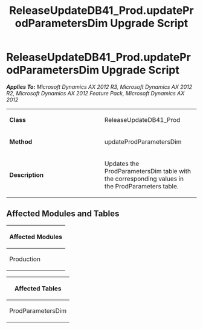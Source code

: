 ﻿---
title: ReleaseUpdateDB41_Prod.updateProdParametersDim Upgrade Script
TOCTitle: ReleaseUpdateDB41_Prod.updateProdParametersDim Upgrade Script
ms:assetid: cbccd00e-ee95-0e63-f865-f16071cd76ea
ms:mtpsurl: https://msdn.microsoft.com/en-us/library/JJ719678(v=AX.60)
ms:contentKeyID: 49711243
ms.date: 05/18/2015
mtps_version: v=AX.60
---

# ReleaseUpdateDB41\_Prod.updateProdParametersDim Upgrade Script 


_**Applies To:** Microsoft Dynamics AX 2012 R3, Microsoft Dynamics AX 2012 R2, Microsoft Dynamics AX 2012 Feature Pack, Microsoft Dynamics AX 2012_

<table>
<colgroup>
<col style="width: 50%" />
<col style="width: 50%" />
</colgroup>
<tbody>
<tr class="odd">
<td><p><strong>Class</strong></p></td>
<td><p>ReleaseUpdateDB41_Prod</p></td>
</tr>
<tr class="even">
<td><p><strong>Method</strong></p></td>
<td><p>updateProdParametersDim</p></td>
</tr>
<tr class="odd">
<td><p><strong>Description</strong></p></td>
<td><p>Updates the ProdParametersDim table with the corresponding values in the ProdParameters table.</p></td>
</tr>
</tbody>
</table>


## Affected Modules and Tables

<table>
<colgroup>
<col style="width: 100%" />
</colgroup>
<thead>
<tr class="header">
<th><p>Affected Modules</p></th>
</tr>
</thead>
<tbody>
<tr class="odd">
<td><p>Production</p></td>
</tr>
</tbody>
</table>


<table>
<colgroup>
<col style="width: 100%" />
</colgroup>
<thead>
<tr class="header">
<th><p>Affected Tables</p></th>
</tr>
</thead>
<tbody>
<tr class="odd">
<td><p>ProdParametersDim</p></td>
</tr>
</tbody>
</table>

  


